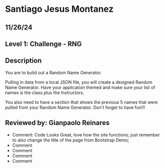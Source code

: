 # Santiago Jesus Montanez

## 11/26/24

## Level 1: Challenge - RNG

## Description

You are to build out a Random Name Generator.

Pulling in data from a local JSON file, you will create a designed Random Name Generator.
Have your application themed and make sure your list of names is the class plus the Instructors.

You also need to have a section that shows the previous 5 names that were pulled from your Random Name Generator.
Don't forget to have fun!!!

## Reviewed by: Gianpaolo Reinares

- Comment: Code Looks Great, love how the site functions; just remember to also change the title of the page from Bootstrap Demo;
- Comment
- Comment
- Comment
- Comment
